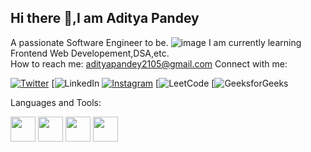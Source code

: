 ## Hi there 👋,I am Aditya Pandey
A passionate Software Engineer to be.
![image](https://github.com/user-attachments/assets/b72091cd-b4b0-4102-98a0-8013b05f5861)
I am currently learning Frontend Web Developement,DSA,etc.
<br/>
How to reach me:
adityapandey2105@gmail.com
Connect with me:

[![Twitter](https://img.shields.io/badge/Twitter-1DA1F2?style=for-the-badge&logo=twitter&logoColor=white)](https://twitter.com/AdityaP92697804)
[![LinkedIn](https://img.shields.io/badge/https://www.linkedin.com/in/aditya-pandey-896106228?utm_source=share&utm_campaign=share_via&utm_content=profile&utm_medium=android_app)
[![Instagram](https://img.shields.io/badge/Instagram-E4405F?style=for-the-badge&logo=instagram&logoColor=white)](https://instagram.com/notyourraaditya)
[![LeetCode](https://img.shields.io/badge/https://leetcode.com/u/csAditya7/)
[![GeeksforGeeks](https://img.shields.io/badge/https://www.geeksforgeeks.org/user/adityapana0ue/)

 Languages and Tools:

<img src="https://cdn.jsdelivr.net/gh/devicons/devicon/icons/html5/html5-original.svg" width="40"/> 
<img src="https://cdn.jsdelivr.net/gh/devicons/devicon/icons/css3/css3-original.svg" width="40"/>
<img src="https://cdn.jsdelivr.net/gh/devicons/devicon/icons/javascript/javascript-original.svg" width="40"/>
<img src="https://cdn.jsdelivr.net/gh/devicons/devicon/icons/java/java-original.svg" width="40"/>


<br>
<!--
**CSaditya7/csAditya7** is a ✨ _special_ ✨ repository because its `README.md` (this file) appears on your GitHub profile.

Here are some ideas to get you started:

- 🔭 I’m currently working on ...
- 🌱 I’m currently learning ...
- 👯 I’m looking to collaborate on ...
- 🤔 I’m looking for help with ...
- 💬 Ask me about ...
- 📫 How to reach me: ...
- 😄 Pronouns: ...
- ⚡ Fun fact: ...
-->
